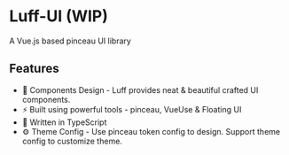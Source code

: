 # Luff-UI (WIP)

A Vue.js based pinceau UI library

## Features

+ 🌈 Components Design - Luff provides neat & beautiful crafted UI components.
+ ⚡️ Built using powerful tools - pinceau, VueUse & Floating UI
+ 🦾 Written in TypeScript
+ ⚙️ Theme Config - Use pinceau token config to design. Support theme config to customize theme.
